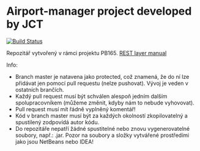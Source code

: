 # Airport-manager project developed by JCT

[![Build Status](https://travis-ci.org/karel947/Airport-manager.svg?branch=master)](https://travis-ci.org/karel947/Airport-manager)

Repozitář vytvořený v rámci projektu PB165. [REST layer manual](https://github.com/karel947/Airport-manager/tree/master/Airport-manager-rest)

Info:
* Branch master je natavena jako protected, což znamená, že do ní lze přidávat jen pomocí pull requestu (nelze pushovat). Vývoj je veden v ostatních brančích.
* Každý pull request musí být schválen alespoň jedním dalším spolupracovníkem (můžeme změnit, kdyby nám to nebude vyhovovat).
* Pull request musí mít řádně vyplněný komentář!
* Kód v branch master musí být za každých okolností zkopilovatelný a spustilený  zodpovídá autor kódu. 
* Do repozitáře nepatří žádné spustitelné nebo znovu vygenerovatelné soubory, např.: .jar. Pozor na soubory a složky vytvářené prostředími jako jsou NetBeans nebo IDEA!
